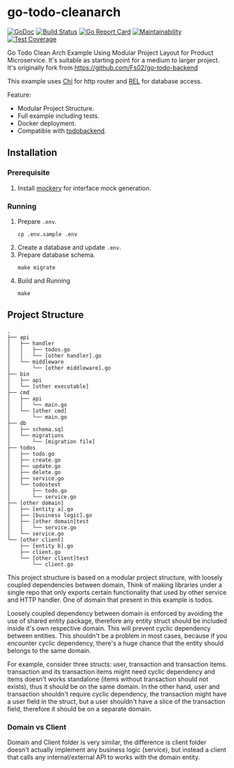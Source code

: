 # go-todo-cleanarch

[![GoDoc](https://godoc.org/github.com/h4ckm03d/go-todo-cleanarch?status.svg)](https://godoc.org/github.com/h4ckm03d/go-todo-cleanarch)
[![Build Status](https://travis-ci.org/h4ckm03d/go-todo-cleanarch.svg?branch=main)](https://travis-ci.org/h4ckm03d/go-todo-cleanarch)
[![Go Report Card](https://goreportcard.com/badge/github.com/h4ckm03d/go-todo-cleanarch)](https://goreportcard.com/report/github.com/h4ckm03d/go-todo-cleanarch)
[![Maintainability](https://api.codeclimate.com/v1/badges/ce812254a495e287b45d/maintainability)](https://codeclimate.com/github/h4ckm03d/go-todo-cleanarch/maintainability)
[![Test Coverage](https://api.codeclimate.com/v1/badges/ce812254a495e287b45d/test_coverage)](https://codeclimate.com/github/h4ckm03d/go-todo-cleanarch/test_coverage)

Go Todo Clean Arch Example Using Modular Project Layout for Product Microservice. It's suitable as starting point for a medium to larger project. It's originally fork from https://github.com/Fs02/go-todo-backend

This example uses [Chi](https://github.com/go-chi/chi) for http router and [REL](https://github.com/go-rel/rel) for database access.

Feature:

- Modular Project Structure.
- Full example including tests.
- Docker deployment.
- Compatible with [todobackend](https://www.todobackend.com/specs/index.html).

## Installation

### Prerequisite

1. Install [mockery](https://github.com/vektra/mockery#installation) for interface mock generation.

### Running

1. Prepare `.env`.
    ```
    cp .env.sample .env
    ```
2. Create a database and update `.env`.
2. Prepare database schema.
    ```
    make migrate
    ```
3. Build and Running
    ```
    make
    ```

## Project Structure

```
.
├── api
│   ├── handler
│   │   ├── todos.go
│   │   └── [other handler].go
│   └── middleware
│       └── [other middleware].go
├── bin
│   ├── api
│   └── [other executable]
├── cmd
│   ├── api
│   │   └── main.go
│   └── [other cmd]
│       └── main.go
├── db
│   ├── schema.sql
│   └── migrations
│       └── [migration file]
├── todos
│   ├── todo.go
│   ├── create.go
│   ├── update.go
│   ├── delete.go
│   ├── service.go
│   └── todostest
│       ├── todo.go
│       └── service.go
├── [other domain]
│   ├── [entity a].go
│   ├── [business logic].go
│   ├── [other domain]test
│   │   └── service.go
│   └── service.go
└── [other client]
    ├── [entity b].go
    ├── client.go
    └── [other client]test
        └── client.go
```

This project structure is based on a modular project structure, with loosely coupled dependencies between domain, Think of making libraries under a single repo that only exports certain functionality that used by other service and HTTP handler. One of domain that present in this example is todos.

Loosely coupled dependency between domain is enforced by avoiding the use of shared entity package, therefore any entity struct should be included inside it's own respective domain. This will prevent cyclic dependency between entities. This shouldn't be a problem in most cases, because if you encounter cyclic dependency, there's a huge chance that the entity should belongs to the same domain.

For example, consider three structs: user, transaction and transaction items. transaction and its transaction items might need cyclic dependency and items doesn't works standalone (items without transaction should not exists), thus it should be on the same domain.
In the other hand, user and transaction shouldn't require cyclic dependency, the transaction might have a user field in the struct, but a user shouldn't have a slice of the transaction field, therefore it should be on a separate domain.

### Domain vs Client

Domain and Client folder is very similar, the difference is client folder doesn't actually implement any business logic (service), but instead a client that calls any internal/external API to works with the domain entity.
